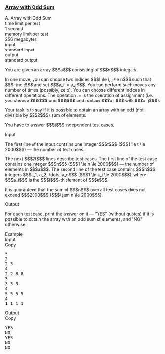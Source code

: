 <h3><a href="https://codeforces.com/contest/1296/problem/A" target="_blank" rel="noopener noreferrer">Array with Odd Sum</a></h3>

<div class="header"><div class="title">A. Array with Odd Sum</div><div class="time-limit"><div class="property-title">time limit per test</div>1 second</div><div class="memory-limit"><div class="property-title">memory limit per test</div>256 megabytes</div><div class="input-file input-standard"><div class="property-title">input</div>standard input</div><div class="output-file output-standard"><div class="property-title">output</div>standard output</div></div><div><p>You are given an array $$$a$$$ consisting of $$$n$$$ integers.</p><p>In one move, you can choose two indices $$$1 \le i, j \le n$$$ such that $$$i \ne j$$$ and set $$$a_i := a_j$$$. You can perform such moves any number of times (possibly, zero). You can choose different indices in different operations. The operation := is the operation of assignment (i.e. you choose $$$i$$$ and $$$j$$$ and replace $$$a_i$$$ with $$$a_j$$$).</p><p>Your task is to say if it is possible to obtain an array with an odd (not divisible by $$$2$$$) sum of elements.</p><p>You have to answer $$$t$$$ independent test cases.</p></div><div class="input-specification"><div class="section-title">Input</div><p>The first line of the input contains one integer $$$t$$$ ($$$1 \le t \le 2000$$$) — the number of test cases.</p><p>The next $$$2t$$$ lines describe test cases. The first line of the test case contains one integer $$$n$$$ ($$$1 \le n \le 2000$$$) — the number of elements in $$$a$$$. The second line of the test case contains $$$n$$$ integers $$$a_1, a_2, \dots, a_n$$$ ($$$1 \le a_i \le 2000$$$), where $$$a_i$$$ is the $$$i$$$-th element of $$$a$$$.</p><p>It is guaranteed that the sum of $$$n$$$ over all test cases does not exceed $$$2000$$$ ($$$\sum n \le 2000$$$).</p></div><div class="output-specification"><div class="section-title">Output</div><p>For each test case, print the answer on it — "<span class="tex-font-style-tt">YES</span>" (without quotes) if it is possible to obtain the array with an odd sum of elements, and "<span class="tex-font-style-tt">NO</span>" otherwise.</p></div><div class="sample-tests"><div class="section-title">Example</div><div class="sample-test"><div class="input"><div class="title">Input<div title="Copy" data-clipboard-target="#id007816349050478021" id="id0038714937769391" class="input-output-copier">Copy</div></div><pre id="id007816349050478021">5
2
2 3
4
2 2 8 8
3
3 3 3
4
5 5 5 5
4
1 1 1 1
</pre></div><div class="output"><div class="title">Output<div title="Copy" data-clipboard-target="#id009270816176729969" id="id0008703799173480387" class="input-output-copier">Copy</div></div><pre id="id009270816176729969">YES
NO
YES
NO
NO
</pre></div></div></div>